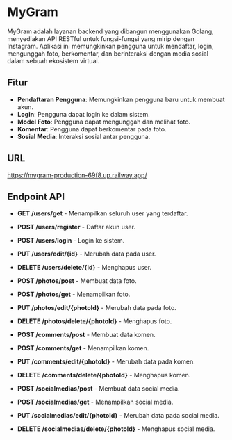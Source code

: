 # MyGram

MyGram adalah layanan backend yang dibangun menggunakan Golang, menyediakan API RESTful untuk fungsi-fungsi yang mirip dengan Instagram. Aplikasi ini memungkinkan pengguna untuk mendaftar, login, mengunggah foto, berkomentar, dan berinteraksi dengan media sosial dalam sebuah ekosistem virtual.

## Fitur

- **Pendaftaran Pengguna**: Memungkinkan pengguna baru untuk membuat akun.
- **Login**: Pengguna dapat login ke dalam sistem.
- **Model Foto**: Pengguna dapat mengunggah dan melihat foto.
- **Komentar**: Pengguna dapat berkomentar pada foto.
- **Sosial Media**: Interaksi sosial antar pengguna.

## URL
https://mygram-production-69f8.up.railway.app/

## Endpoint API 
- **GET /users/get** - Menampilkan seluruh user yang terdaftar.
- **POST /users/register** - Daftar akun user.
- **POST /users/login** - Login ke sistem.
- **PUT /users/edit/{id}** - Merubah data pada user.
- **DELETE /users/delete/{id}** - Menghapus user.

- **POST /photos/post** - Membuat data foto.
- **POST /photos/get** - Menampilkan foto.
- **PUT /photos/edit/{photoId}** - Merubah data pada foto.
- **DELETE /photos/delete/{photoId}** - Menghapus foto.

- **POST /comments/post** - Membuat data komen.
- **POST /comments/get** - Menampilkan komen.
- **PUT /comments/edit/{photoId}** - Merubah data pada komen.
- **DELETE /comments/delete/{photoId}** - Menghapus komen.

- **POST /socialmedias/post** - Membuat data social media.
- **POST /socialmedias/get** - Menampilkan social media.
- **PUT /socialmedias/edit/{photoId}** - Merubah data pada social media.
- **DELETE /socialmedias/delete/{photoId}** - Menghapus social media.
